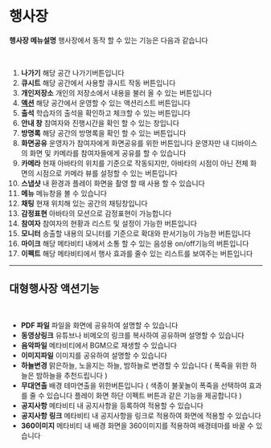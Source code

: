 # 행사장

**행사장 메뉴설명** 행사장에서 동작 할 수 있는 기능은 다음과 같습니다



<figure><img src="../../../../.gitbook/assets/메뉴얼용3 (1).png" alt=""><figcaption></figcaption></figure>

1. **나가기** 해당 공간 나가기버튼입니다
2. **큐시트** 해당 공간에서 사용할 큐시트 작동 버튼입니다&#x20;
3. **개인저장소** 개인의 저장소에서 내용을 불러 올 수 있는 버튼입니다&#x20;
4. [**액션**](event.md#undefined) 해당 공간에서 운영할 수 있는 액션리스트 버튼입니다
5. **출석** 학습자의 출석을 확인하고 체크할 수 있는 버튼입니다&#x20;
6. **안내 창** 참여자와 진행시간을 확인 할 수 있는 창입니다&#x20;
7. **방명록** 해당 공간의 방명록을 확인 할 수 있는 버튼입니다
8. **화면공유** 운영자가 참여자에게 화면공유를 위한 버튼입니다 운영자만 내 디바이스의 화면 및 카메라를 참여자들에게 공유를 할 수 있습니다&#x20;
9. **카메라** 현재 아바타의 위치를 기준으로 작동되지만, 아바타의 시점이 아닌 전체 화면의 시점으로 카메라 뷰를 설정할 수 있는 버튼입니다
10. **스냅샷** 내 환경과 플레이 화면을 촬영 할 때 사용 할 수 있습니다
11. **메뉴** 메뉴창을 볼 수 있습니다
12. **채팅** 현재 위치해 있는 공간의 채팅창입니다
13. **감정표현** 아바타의 모션으로 감정표현이 가능합니다
14. **참여자** 참여자의 현황과 리스트 및 설정이 가능한 버튼입니다&#x20;
15. **모니터** 송출할 내용의 모니터를 기준으로 확대와 판서기능이 가능한 버튼입니다&#x20;
16. **마이크** 해당 메타비티 내에서 소통 할 수 있는 음성용 on/off기능의 버튼입니다&#x20;
17. **이펙트** 해당 메타비티에서 행사 효과를 줄수 있는 리스트를 보여주는 버튼입니다&#x20;



***

## 대형행사장 액션기능

<figure><img src="../../../../.gitbook/assets/스크린샷 2023-11-24 오후 1.10.08.png" alt=""><figcaption></figcaption></figure>

* **PDF 파일** 파일을 화면에 공유하여 설명할 수 있습니다&#x20;
* **동영상링크** 유튜브나 비메오의 링크를 복사하여 공유하며 설명할 수 있습니다 &#x20;
* **음악파일** 메타비티에서 BGM으로 재생할 수 있습니다
* **이미지파일** 이미지를 공유하여 설명할 수 있습니다&#x20;
* **하늘변경** 맑은하늘, 노을지는 하늘, 밤하늘로 변경할 수 있습니다 ( 폭죽을 위한 하늘은 밤하늘을 추천드립니다 )
* **무대연출** 배경 테마연출을 위한버튼입니다 ( 색종이 불꽃놀이 폭죽을 선택하여 효과를 줄 수 있습니다 플레이 화면 하단 이펙트 버튼과 같은 기능을 제공합니다 )
* **공지사항** 메타비티 내 공지사항을 등록하여 적용할 수 있습니다&#x20;
* **공지사항** **링크** 메타비티 내 공지사항을 링크로 적용하여 화면에 적용할 수 있습니다&#x20;
* **360이미지** 메타비티 내 배경 화면을 360이미지를 적용하여 배경테마를 바꿀 수 있습니다&#x20;


